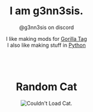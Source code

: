 <h1 align="center">I am g3nn3sis.</h1>  
<p align="center"> @g3nn3sis on discord </p>  

<p align="center">  
  I like making mods for <a href="https://www.gorillatagvr.com">Gorilla Tag</a> <br>
  I also like making stuff in <a href="https://www.python.org">Python</a> <br>
</p>
<br>
<br>
<h1 align="center">Random Cat</h1>  
<p align="center">
  <img src="https://cataas.com/cat" alt="Couldn't Load Cat." style="width:auto;">
</p>

